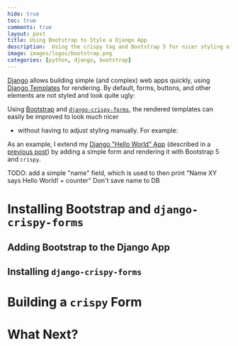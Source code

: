 ```yaml
---
hide: true
toc: true
comments: true
layout: post
title: Using Bootstrap to Style a Django App
description:  Using the crispy tag and Bootstrap 5 for nicer styling of Django apps.
image: images/logos/bootstrap.png
categories: [python, django, bootstrap]
---
```


[Django](https://www.djangoproject.com/) allows building simple (and complex) web apps quickly, using [Django Templates](https://docs.djangoproject.com/en/3.1/ref/templates/) for rendering.
By default, forms, buttons, and other elements are not styled and look quite ugly:

Using [Bootstrap](https://getbootstrap.com/) and [`django-crispy-forms`](https://django-crispy-forms.readthedocs.io/en/latest/index.html),
the rendered templates can easily be improved to look much nicer 
- without having to adjust styling manually. For example:


As an example, I extend my [Django "Hello World" App](https://github.com/stefanbschneider/django-hello-world)
(described in a [previous post](https://stefanbschneider.github.io/blog/django-heroku))
by adding a simple form and rendering it with Bootstrap 5 and `crispy`.

TODO: add a simple "name" field, which is used to then print "Name XY says Hello World! + counter"
Don't save name to DB

# Installing Bootstrap and `django-crispy-forms`

## Adding Bootstrap to the Django App

## Installing `django-crispy-forms`

# Building a `crispy` Form

# What Next?
